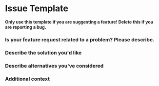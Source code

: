 # Issue Template
**Only use this template if you are suggesting a feature! Delete this if you are reporting a bug.**

### Is your feature request related to a problem? Please describe.

### Describe the solution you'd like

### Describe alternatives you've considered

### Additional context